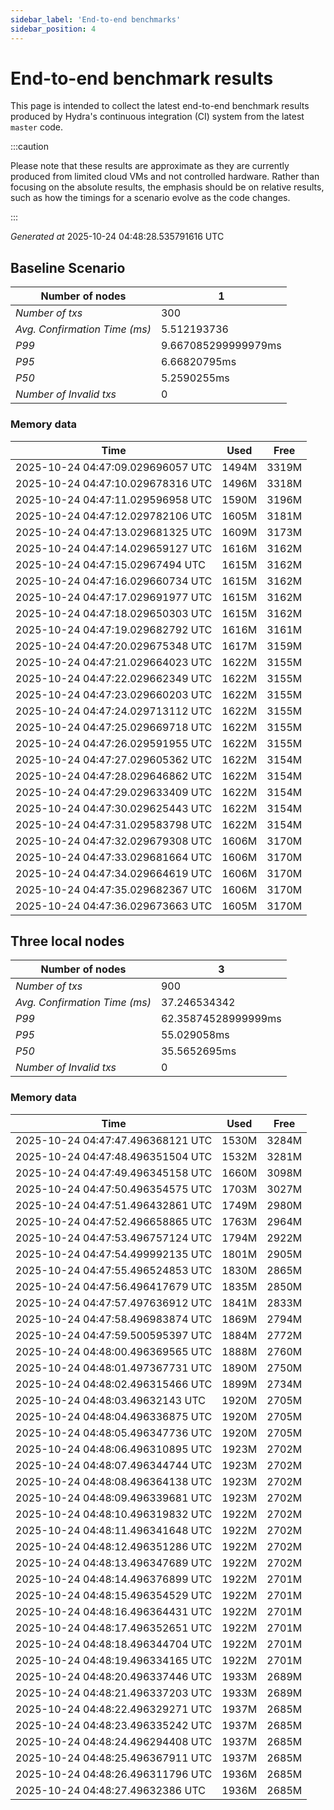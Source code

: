 ```yaml
--- 
sidebar_label: 'End-to-end benchmarks' 
sidebar_position: 4 
--- 
```


# End-to-end benchmark results 

This page is intended to collect the latest end-to-end benchmark  results produced by Hydra's continuous integration (CI) system from  the latest `master` code.

:::caution

Please note that these results are approximate  as they are currently produced from limited cloud VMs and not controlled hardware.  Rather than focusing on the absolute results,   the emphasis should be on relative results,  such as how the timings for a scenario evolve as the code changes.

:::

_Generated at_  2025-10-24 04:48:28.535791616 UTC


## Baseline Scenario



| Number of nodes |  1 | 
| -- | -- |
| _Number of txs_ | 300 |
| _Avg. Confirmation Time (ms)_ | 5.512193736 |
| _P99_ | 9.667085299999979ms |
| _P95_ | 6.66820795ms |
| _P50_ | 5.2590255ms |
| _Number of Invalid txs_ | 0 |
      

### Memory data 

 | Time | Used | Free | 
|------------------------------------|------|------|
 | 2025-10-24 04:47:09.029696057 UTC | 1494M | 3319M | 
 | 2025-10-24 04:47:10.029678316 UTC | 1496M | 3318M | 
 | 2025-10-24 04:47:11.029596958 UTC | 1590M | 3196M | 
 | 2025-10-24 04:47:12.029782106 UTC | 1605M | 3181M | 
 | 2025-10-24 04:47:13.029681325 UTC | 1609M | 3173M | 
 | 2025-10-24 04:47:14.029659127 UTC | 1616M | 3162M | 
 | 2025-10-24 04:47:15.02967494 UTC | 1615M | 3162M | 
 | 2025-10-24 04:47:16.029660734 UTC | 1615M | 3162M | 
 | 2025-10-24 04:47:17.029691977 UTC | 1615M | 3162M | 
 | 2025-10-24 04:47:18.029650303 UTC | 1615M | 3162M | 
 | 2025-10-24 04:47:19.029682792 UTC | 1616M | 3161M | 
 | 2025-10-24 04:47:20.029675348 UTC | 1617M | 3159M | 
 | 2025-10-24 04:47:21.029664023 UTC | 1622M | 3155M | 
 | 2025-10-24 04:47:22.029662349 UTC | 1622M | 3155M | 
 | 2025-10-24 04:47:23.029660203 UTC | 1622M | 3155M | 
 | 2025-10-24 04:47:24.029713112 UTC | 1622M | 3155M | 
 | 2025-10-24 04:47:25.029669718 UTC | 1622M | 3155M | 
 | 2025-10-24 04:47:26.029591955 UTC | 1622M | 3155M | 
 | 2025-10-24 04:47:27.029605362 UTC | 1622M | 3154M | 
 | 2025-10-24 04:47:28.029646862 UTC | 1622M | 3154M | 
 | 2025-10-24 04:47:29.029633409 UTC | 1622M | 3154M | 
 | 2025-10-24 04:47:30.029625443 UTC | 1622M | 3154M | 
 | 2025-10-24 04:47:31.029583798 UTC | 1622M | 3154M | 
 | 2025-10-24 04:47:32.029679308 UTC | 1606M | 3170M | 
 | 2025-10-24 04:47:33.029681664 UTC | 1606M | 3170M | 
 | 2025-10-24 04:47:34.029664619 UTC | 1606M | 3170M | 
 | 2025-10-24 04:47:35.029682367 UTC | 1606M | 3170M | 
 | 2025-10-24 04:47:36.029673663 UTC | 1605M | 3170M | 


## Three local nodes



| Number of nodes |  3 | 
| -- | -- |
| _Number of txs_ | 900 |
| _Avg. Confirmation Time (ms)_ | 37.246534342 |
| _P99_ | 62.35874528999999ms |
| _P95_ | 55.029058ms |
| _P50_ | 35.5652695ms |
| _Number of Invalid txs_ | 0 |
      

### Memory data 

 | Time | Used | Free | 
|------------------------------------|------|------|
 | 2025-10-24 04:47:47.496368121 UTC | 1530M | 3284M | 
 | 2025-10-24 04:47:48.496351504 UTC | 1532M | 3281M | 
 | 2025-10-24 04:47:49.496345158 UTC | 1660M | 3098M | 
 | 2025-10-24 04:47:50.496354575 UTC | 1703M | 3027M | 
 | 2025-10-24 04:47:51.496432861 UTC | 1749M | 2980M | 
 | 2025-10-24 04:47:52.496658865 UTC | 1763M | 2964M | 
 | 2025-10-24 04:47:53.496757124 UTC | 1794M | 2922M | 
 | 2025-10-24 04:47:54.499992135 UTC | 1801M | 2905M | 
 | 2025-10-24 04:47:55.496524853 UTC | 1830M | 2865M | 
 | 2025-10-24 04:47:56.496417679 UTC | 1835M | 2850M | 
 | 2025-10-24 04:47:57.497636912 UTC | 1841M | 2833M | 
 | 2025-10-24 04:47:58.496983874 UTC | 1869M | 2794M | 
 | 2025-10-24 04:47:59.500595397 UTC | 1884M | 2772M | 
 | 2025-10-24 04:48:00.496369565 UTC | 1888M | 2760M | 
 | 2025-10-24 04:48:01.497367731 UTC | 1890M | 2750M | 
 | 2025-10-24 04:48:02.496315466 UTC | 1899M | 2734M | 
 | 2025-10-24 04:48:03.49632143 UTC | 1920M | 2705M | 
 | 2025-10-24 04:48:04.496336875 UTC | 1920M | 2705M | 
 | 2025-10-24 04:48:05.496347736 UTC | 1920M | 2705M | 
 | 2025-10-24 04:48:06.496310895 UTC | 1923M | 2702M | 
 | 2025-10-24 04:48:07.496344744 UTC | 1923M | 2702M | 
 | 2025-10-24 04:48:08.496364138 UTC | 1923M | 2702M | 
 | 2025-10-24 04:48:09.496339681 UTC | 1923M | 2702M | 
 | 2025-10-24 04:48:10.496319832 UTC | 1922M | 2702M | 
 | 2025-10-24 04:48:11.496341648 UTC | 1922M | 2702M | 
 | 2025-10-24 04:48:12.496351286 UTC | 1922M | 2702M | 
 | 2025-10-24 04:48:13.496347689 UTC | 1922M | 2702M | 
 | 2025-10-24 04:48:14.496376899 UTC | 1922M | 2701M | 
 | 2025-10-24 04:48:15.496354529 UTC | 1922M | 2701M | 
 | 2025-10-24 04:48:16.496364431 UTC | 1922M | 2701M | 
 | 2025-10-24 04:48:17.496352651 UTC | 1922M | 2701M | 
 | 2025-10-24 04:48:18.496344704 UTC | 1922M | 2701M | 
 | 2025-10-24 04:48:19.496334165 UTC | 1922M | 2701M | 
 | 2025-10-24 04:48:20.496337446 UTC | 1933M | 2689M | 
 | 2025-10-24 04:48:21.496337203 UTC | 1933M | 2689M | 
 | 2025-10-24 04:48:22.496329271 UTC | 1937M | 2685M | 
 | 2025-10-24 04:48:23.496335242 UTC | 1937M | 2685M | 
 | 2025-10-24 04:48:24.496294408 UTC | 1937M | 2685M | 
 | 2025-10-24 04:48:25.496367911 UTC | 1937M | 2685M | 
 | 2025-10-24 04:48:26.496311796 UTC | 1936M | 2685M | 
 | 2025-10-24 04:48:27.49632386 UTC | 1936M | 2685M | 

